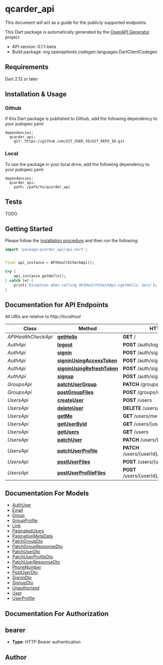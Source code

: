 # qcarder_api
This document will act as a guide for the publicly supported endpoints

This Dart package is automatically generated by the [OpenAPI Generator](https://openapi-generator.tech) project:

- API version: 0.1.1-beta
- Build package: org.openapitools.codegen.languages.DartClientCodegen

## Requirements

Dart 2.12 or later

## Installation & Usage

### Github
If this Dart package is published to Github, add the following dependency to your pubspec.yaml
```
dependencies:
  qcarder_api:
    git: https://github.com/GIT_USER_ID/GIT_REPO_ID.git
```

### Local
To use the package in your local drive, add the following dependency to your pubspec.yaml
```
dependencies:
  qcarder_api:
    path: /path/to/qcarder_api
```

## Tests

TODO

## Getting Started

Please follow the [installation procedure](#installation--usage) and then run the following:

```dart
import 'package:qcarder_api/api.dart';


final api_instance = APIHealthCheckApi();

try {
    api_instance.getHello();
} catch (e) {
    print('Exception when calling APIHealthCheckApi->getHello: $e\n');
}

```

## Documentation for API Endpoints

All URIs are relative to *http://localhost*

Class | Method | HTTP request | Description
------------ | ------------- | ------------- | -------------
*APIHealthCheckApi* | [**getHello**](doc\/APIHealthCheckApi.md#gethello) | **GET** / | 
*AuthApi* | [**logout**](doc\/AuthApi.md#logout) | **POST** /auth/logout | 
*AuthApi* | [**signin**](doc\/AuthApi.md#signin) | **POST** /auth/signin | 
*AuthApi* | [**signinUsingAccessToken**](doc\/AuthApi.md#signinusingaccesstoken) | **POST** /auth/signin/access-token | 
*AuthApi* | [**signinUsingRefreshToken**](doc\/AuthApi.md#signinusingrefreshtoken) | **POST** /auth/signin/refresh-token | 
*AuthApi* | [**signup**](doc\/AuthApi.md#signup) | **POST** /auth/signup | 
*GroupsApi* | [**patchUserGroup**](doc\/GroupsApi.md#patchusergroup) | **PATCH** /groups/{groupId} | 
*GroupsApi* | [**postGroupFiles**](doc\/GroupsApi.md#postgroupfiles) | **POST** /groups/{groupId}/files | 
*UsersApi* | [**createUser**](doc\/UsersApi.md#createuser) | **POST** /users | 
*UsersApi* | [**deleteUser**](doc\/UsersApi.md#deleteuser) | **DELETE** /users/{userId} | 
*UsersApi* | [**getMe**](doc\/UsersApi.md#getme) | **GET** /users/me | 
*UsersApi* | [**getUserById**](doc\/UsersApi.md#getuserbyid) | **GET** /users/{userId} | 
*UsersApi* | [**getUsers**](doc\/UsersApi.md#getusers) | **GET** /users | 
*UsersApi* | [**patchUser**](doc\/UsersApi.md#patchuser) | **PATCH** /users/{userId} | 
*UsersApi* | [**patchUserProfile**](doc\/UsersApi.md#patchuserprofile) | **PATCH** /users/{userId}/profile/{profileId} | 
*UsersApi* | [**postUserFiles**](doc\/UsersApi.md#postuserfiles) | **POST** /users/{userId}/files | 
*UsersApi* | [**postUserProfileFiles**](doc\/UsersApi.md#postuserprofilefiles) | **POST** /users/{userId}/profile/{profileId}/files | 


## Documentation For Models

 - [AuthUser](doc\/AuthUser.md)
 - [Email](doc\/Email.md)
 - [Group](doc\/Group.md)
 - [GroupProfile](doc\/GroupProfile.md)
 - [Link](doc\/Link.md)
 - [PaginatedUsers](doc\/PaginatedUsers.md)
 - [PaginationMetaData](doc\/PaginationMetaData.md)
 - [PatchGroupDto](doc\/PatchGroupDto.md)
 - [PatchGroupResponseDto](doc\/PatchGroupResponseDto.md)
 - [PatchUserDto](doc\/PatchUserDto.md)
 - [PatchUserProfileDto](doc\/PatchUserProfileDto.md)
 - [PatchUserResponseDto](doc\/PatchUserResponseDto.md)
 - [PhoneNumber](doc\/PhoneNumber.md)
 - [PostUserDto](doc\/PostUserDto.md)
 - [SigninDto](doc\/SigninDto.md)
 - [SignupDto](doc\/SignupDto.md)
 - [Unauthorized](doc\/Unauthorized.md)
 - [User](doc\/User.md)
 - [UserProfile](doc\/UserProfile.md)


## Documentation For Authorization


## bearer

- **Type**: HTTP Bearer authentication


## Author



